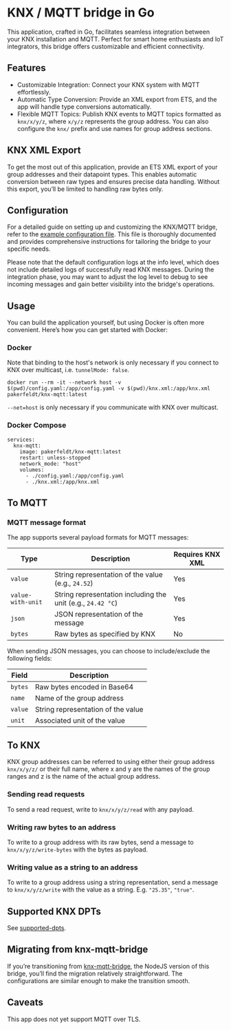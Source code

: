 # KNX / MQTT bridge in Go

This application, crafted in Go, facilitates seamless integration between your KNX installation and MQTT. Perfect for smart home enthusiasts and IoT integrators, this bridge offers customizable and efficient connectivity.

## Features
* Customizable Integration: Connect your KNX system with MQTT effortlessly.
* Automatic Type Conversion: Provide an XML export from ETS, and the app will handle type conversions automatically.
* Flexible MQTT Topics: Publish KNX events to MQTT topics formatted as `knx/x/y/z`, where `x/y/z` represents the group address. You can also configure the `knx/` prefix and use names for group address sections.

## KNX XML Export
To get the most out of this application, provide an ETS XML export of your group addresses and their datapoint types. This enables automatic conversion between raw types and ensures precise data handling. Without this export, you’ll be limited to handling raw bytes only.

## Configuration
For a detailed guide on setting up and customizing the KNX/MQTT bridge, refer to the [example configuration file](https://github.com/pakerfeldt/knx-mqtt/blob/main/config.example.yaml). This file is thoroughly documented and provides comprehensive instructions for tailoring the bridge to your specific needs.

Please note that the default configuration logs at the info level, which does not include detailed logs of successfully read KNX messages. During the integration phase, you may want to adjust the log level to debug to see incoming messages and gain better visibility into the bridge's operations.

## Usage
You can build the application yourself, but using Docker is often more convenient. Here’s how you can get started with Docker:

### Docker
Note that binding to the host's network is only necessary if you connect to KNX over multicast, i.e. `tunnelMode: false`.
```
docker run --rm -it --network host -v $(pwd)/config.yaml:/app/config.yaml -v $(pwd)/knx.xml:/app/knx.xml pakerfeldt/knx-mqtt:latest
```
`--net=host` is only necessary if you communicate with KNX over multicast.

### Docker Compose
```
services:
  knx-mqtt:
    image: pakerfeldt/knx-mqtt:latest
    restart: unless-stopped
    network_mode: "host"
    volumes:
      - ./config.yaml:/app/config.yaml
      - ./knx.xml:/app/knx.xml
```

## To MQTT

### MQTT message format
The app supports several payload formats for MQTT messages:

| Type    | Description | Requires KNX XML |
| -------- | ------- | ------- |
| `value`  | String representation of the value (e.g., `24.52`) | Yes |
| `value-with-unit` | String representation including the unit (e.g., `24.42 °C`) | Yes |
| `json` | JSON representation of the message | Yes |
| `bytes` | Raw bytes as specified by KNX | No |

When sending JSON messages, you can choose to include/exclude the following fields:

| Field    | Description |
| -------- | ------- |
| `bytes`  | Raw bytes encoded in Base64 |
| `name` | Name of the group address |
| `value` | String representation of the value |
| `unit` | Associated unit of the value |

## To KNX

KNX group addresses can be referred to using either their group address `knx/x/y/z/` or their full name, 
where x and y are the names of the group ranges and z is the name of the actual group address.

### Sending read requests
To send a read request, write to `knx/x/y/z/read` with any payload.

### Writing raw bytes to an address
To write to a group address with its raw bytes, send a message to `knx/x/y/z/write-bytes` with the bytes as payload.

### Writing value as a string to an address
To write to a group address using a string representation, send a message to `knx/x/y/z/write` with the value as a string.
E.g. `"25.35"`, `"true"`.

## Supported KNX DPTs
See [supported-dpts](https://github.com/pakerfeldt/knx-mqtt/blob/main/supported-dpts).

## Migrating from knx-mqtt-bridge
If you’re transitioning from [knx-mqtt-bridge](https://github.com/pakerfeldt/knx-mqtt-bridge), the NodeJS version of this bridge, you’ll find the migration relatively straightforward. The configurations are similar enough to make the transition smooth.

## Caveats
This app does not yet support MQTT over TLS.
